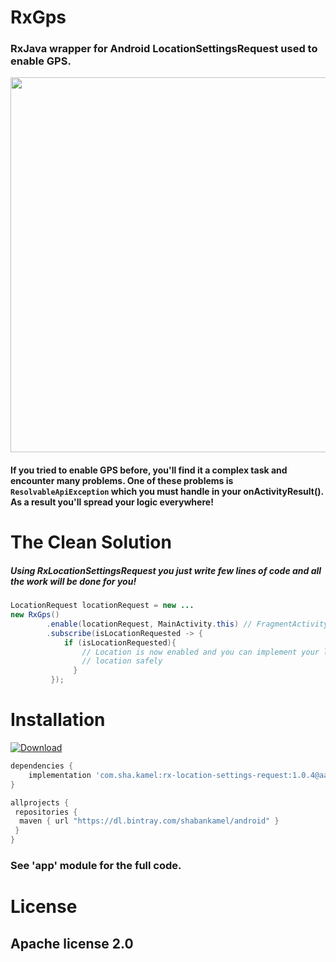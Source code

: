 
# RxGps
###  RxJava wrapper for Android LocationSettingsRequest used to enable GPS.

<img src="https://github.com/ShabanKamell/RxLocationSettingsRequest/blob/master/blob/master/raw/sample.png" height="600">

#### If you tried to enable GPS before, you'll find it a complex task and encounter many problems. One of these problems is ` ResolvableApiException` which you must handle in your onActivityResult(). As a result you'll spread your logic everywhere!

# The Clean Solution
##### Using RxLocationSettingsRequest you just write few lines of code and all the work will be done for you!

```java
LocationRequest locationRequest = new ...
new RxGps()  
        .enable(locationRequest, MainActivity.this) // FragmentActivity
        .subscribe(isLocationRequested -> {  
            if (isLocationRequested){  
                // Location is now enabled and you can implement your logic of  
                // location safely  
              }  
         });
```

# Installation
[ ![Download](https://api.bintray.com/packages/shabankamel/android/rxlocationsettingsrequest/images/download.svg) ](https://bintray.com/shabankamel/android/rxlocationsettingsrequest/_latestVersion)
```groovy
dependencies {
    implementation 'com.sha.kamel:rx-location-settings-request:1.0.4@aar'
}

allprojects {
 repositories { 
  maven { url "https://dl.bintray.com/shabankamel/android" } 
 }
}
```

### See 'app' module for the full code.

# License

## Apache license 2.0
